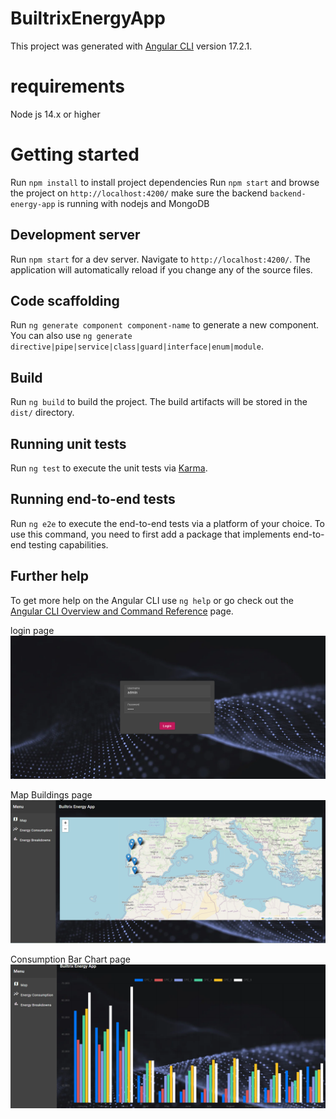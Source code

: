 # BuiltrixEnergyApp

This project was generated with [Angular CLI](https://github.com/angular/angular-cli) version 17.2.1.

# requirements 

Node js 14.x or higher 

# Getting started 

Run `npm install` to install project dependencies 
Run `npm start` and browse the project on `http://localhost:4200/`
make sure the backend `backend-energy-app` is running with nodejs and MongoDB

## Development server

Run `npm start` for a dev server. Navigate to `http://localhost:4200/`. The application will automatically reload if you change any of the source files.

## Code scaffolding

Run `ng generate component component-name` to generate a new component. You can also use `ng generate directive|pipe|service|class|guard|interface|enum|module`.

## Build

Run `ng build` to build the project. The build artifacts will be stored in the `dist/` directory.

## Running unit tests

Run `ng test` to execute the unit tests via [Karma](https://karma-runner.github.io).

## Running end-to-end tests

Run `ng e2e` to execute the end-to-end tests via a platform of your choice. To use this command, you need to first add a package that implements end-to-end testing capabilities.

## Further help

To get more help on the Angular CLI use `ng help` or go check out the [Angular CLI Overview and Command Reference](https://angular.io/cli) page.

login page 
![Project Screenshot](./src/assets/images/login.png)

Map Buildings page 
![Project Screenshot](./src/assets/images/map.png)

Consumption Bar Chart page 
![Project Screenshot](./src/assets/images/chat.png)
